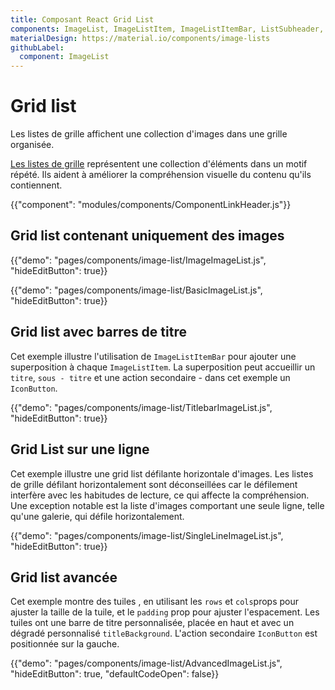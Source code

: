 ```yaml
---
title: Composant React Grid List
components: ImageList, ImageListItem, ImageListItemBar, ListSubheader, IconButton
materialDesign: https://material.io/components/image-lists
githubLabel:
  component: ImageList
---
```


# Grid list

<p class="description">Les listes de grille affichent une collection d'images dans une grille organisée.</p>

[Les listes de grille](https://material.io/design/components/image-lists.html) représentent une collection d'éléments dans un motif répété. Ils aident à améliorer la compréhension visuelle du contenu qu'ils contiennent.

{{"component": "modules/components/ComponentLinkHeader.js"}}

## Grid list contenant uniquement des images

{{"demo": "pages/components/image-list/ImageImageList.js", "hideEditButton": true}}

{{"demo": "pages/components/image-list/BasicImageList.js", "hideEditButton": true}}

## Grid list avec barres de titre

Cet exemple illustre l'utilisation de `ImageListItemBar` pour ajouter une superposition à chaque `ImageListItem`. La superposition peut accueillir un `titre`, `sous - titre` et une action secondaire - dans cet exemple un `IconButton`.

{{"demo": "pages/components/image-list/TitlebarImageList.js", "hideEditButton": true}}

## Grid List sur une ligne

Cet exemple illustre une grid list défilante horizontale d'images. Les listes de grille défilant horizontalement sont déconseillées car le défilement interfère avec les habitudes de lecture, ce qui affecte la compréhension. Une exception notable est la liste d'images comportant une seule ligne, telle qu'une galerie, qui défile horizontalement.

{{"demo": "pages/components/image-list/SingleLineImageList.js", "hideEditButton": true}}

## Grid list avancée

Cet exemple montre des tuiles , en utilisant les `rows` et `cols`props pour ajuster la taille de la tuile, et le `padding` prop pour ajuster l'espacement. Les tuiles ont une barre de titre personnalisée, placée en haut et avec un dégradé personnalisé `titleBackground`. L'action secondaire `IconButton` est positionnée sur la gauche.

{{"demo": "pages/components/image-list/AdvancedImageList.js", "hideEditButton": true, "defaultCodeOpen": false}}
